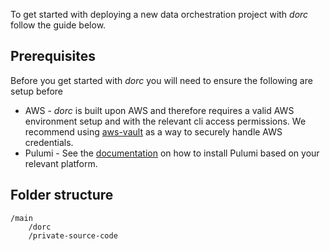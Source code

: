 To get started with deploying a new data orchestration project with *dorc* follow the guide below.

## Prerequisites

Before you get started with *dorc* you will need to ensure the following are setup before

* AWS - *dorc* is built upon AWS and therefore requires a valid AWS environment setup and with the relevant cli access permissions. We recommend using [aws-vault](https://github.com/99designs/aws-vault) as a way to securely handle AWS credentials.
* Pulumi - See the [documentation](https://www.pulumi.com/docs/install/) on how to install Pulumi based on your relevant platform.

## Folder structure



```
/main
    /dorc
    /private-source-code
```